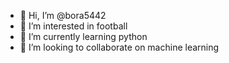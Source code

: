 - 👋 Hi, I’m @bora5442
- 👀 I’m interested in football
- 🌱 I’m currently learning python
- 💞️ I’m looking to collaborate on machine learning


<!---
bora5442/bora5442 is a ✨ special ✨ repository because its `README.md` (this file) appears on your GitHub profile.
You can click the Preview link to take a look at your changes.
--->

